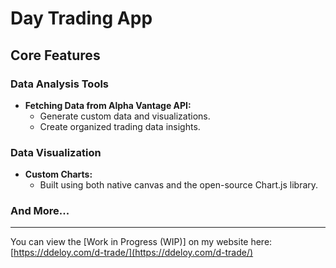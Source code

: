 # Day Trading App

## Core Features

### Data Analysis Tools
- **Fetching Data from Alpha Vantage API:**
    - Generate custom data and visualizations.
    - Create organized trading data insights.

### Data Visualization
- **Custom Charts:**
    - Built using both native canvas and the open-source Chart.js library.

### And More...

---

You can view the [Work in Progress (WIP)] on my website here: [https://ddeloy.com/d-trade/](https://ddeloy.com/d-trade/)

